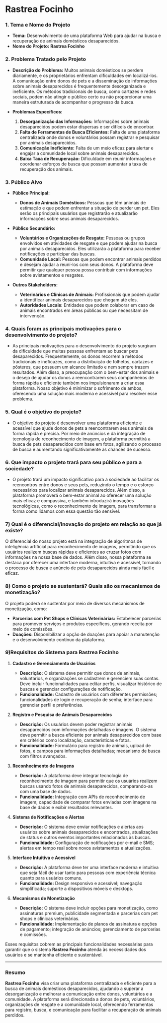 # Rastrea Focinho 

### 1. **Tema e Nome do Projeto**

- **Tema:** Desenvolvimento de uma plataforma Web para ajudar na busca e recuperação de animais domésticos desaparecidos.
- **Nome do Projeto:** **Rastrea Focinho**

### 2. **Problema Tratado pelo Projeto**

- **Descrição do Problema:** Muitos animais domésticos se perdem diariamente, e os proprietários enfrentam dificuldades em localizá-los. A comunicação entre donos de pets e a disseminação de informações sobre animais desaparecidos é frequentemente desorganizada e ineficiente. Os métodos tradicionais de busca, como cartazes e redes sociais, podem não atingir o público certo ou não proporcionar uma maneira estruturada de acompanhar o progresso da busca.

- **Problemas Específicos:**
  1. **Desorganização das Informações:** Informações sobre animais desaparecidos podem estar dispersas e ser difíceis de encontrar.
  2. **Falta de Ferramentas de Busca Eficientes:** Falta de uma plataforma centralizada onde donos e voluntários possam registrar e pesquisar por animais desaparecidos.
  3. **Comunicação Ineficiente:** Falta de um meio eficaz para alertar e engajar a comunidade local sobre animais desaparecidos.
  4. **Baixa Taxa de Recuperação:** Dificuldade em reunir informações e coordenar esforços de busca que possam aumentar a taxa de recuperação dos animais.

### 3. **Público Alvo**

- **Público Principal:**
  - **Donos de Animais Domésticos:** Pessoas que têm animais de estimação e que podem enfrentar a situação de perder um pet. Eles serão os principais usuários que registrarão e atualizarão informações sobre seus animais desaparecidos.

- **Público Secundário:**
  - **Voluntários e Organizações de Resgate:** Pessoas ou grupos envolvidos em atividades de resgate e que podem ajudar na busca por animais desaparecidos. Eles utilizarão a plataforma para receber notificações e participar das buscas.
  - **Comunidade Local:** Pessoas que podem encontrar animais perdidos e desejam ajudar a reuní-los com seus donos. A plataforma deve permitir que qualquer pessoa possa contribuir com informações sobre avistamentos e resgates.

- **Outros Stakeholders:**
  - **Veterinários e Clínicas de Animais:** Profissionais que podem ajudar a identificar animais desaparecidos que chegam até eles.
  - **Autoridades Locais:** Entidades que podem colaborar em caso de animais encontrados em áreas públicas ou que necessitam de intervenção.

### 4. **Quais foram as principais motivações para o desenvolvimento do projeto?**

  - As principais motivações para o desenvolvimento do projeto surgiram da dificuldade que muitas pessoas enfrentam ao buscar pets desaparecidos. Frequentemente, os donos recorrem a métodos tradicionais e ineficazes, como a distribuição de folhetos, cartazes e pôsteres, que possuem um alcance limitado e nem sempre trazem resultados. Além disso, a preocupação com o bem-estar dos animais e o desejo de ajudar os donos a reencontrarem seus companheiros de forma rápida e eficiente também nos impulsionaram a criar essa plataforma. Nosso objetivo é minimizar o sofrimento de ambos, oferecendo uma solução mais moderna e acessível para resolver esse problema.

### 5. **Qual é o objetivo do projeto?**

 - O objetivo do projeto é desenvolver uma plataforma eficiente e acessível que ajude donos de pets a reencontrarem seus animais de forma rápida e precisa. Por meio de anúncios e da integração de tecnologia de reconhecimento de imagem, a plataforma permitirá a busca de pets desaparecidos com base em fotos, agilizando o processo de busca e aumentando significativamente as chances de sucesso.

### 6. **Que impacto o projeto trará para seu público e para a sociedade?**

 - O projeto trará um impacto significativo para a sociedade ao facilitar os reencontros entre donos e seus pets, reduzindo o tempo e o esforço necessários para localizar animais desaparecidos. Além disso, a plataforma promoverá o bem-estar animal ao oferecer uma solução mais eficaz e compassiva, e também introduzirá inovações tecnológicas, como o reconhecimento de imagem, para transformar a forma como lidamos com essa questão tão sensível.

### 7) Qual é o diferencial/inovação do projeto em relação ao que já existe?

O diferencial do nosso projeto está na integração de algoritmos de inteligência artificial para reconhecimento de imagens, permitindo que os usuários realizem buscas rápidas e eficientes ao cruzar fotos com informações na nossa base de dados. Além disso, nossa plataforma se destaca por oferecer uma interface moderna, intuitiva e acessível, tornando o processo de busca e anúncio de pets desaparecidos ainda mais fácil e eficaz.

### 8) Como o projeto se sustentará? Quais são os mecanismos de monetização?

O projeto poderá se sustentar por meio de diversos mecanismos de monetização, como:

- **Parcerias com Pet Shops e Clínicas Veterinárias:** Estabelecer parcerias para promover serviços e produtos específicos, gerando receita por meio de comissões.
- **Doações:** Disponibilizar a opção de doações para apoiar a manutenção e o desenvolvimento contínuo da plataforma.

 ### 9)Requisitos do Sistema para Rastrea Focinho

1. **Cadastro e Gerenciamento de Usuários**
   - **Descrição:** O sistema deve permitir que donos de animais, voluntários, e organizações se cadastrem e gerenciem suas contas. Deve incluir funcionalidades para editar perfis, visualizar histórico de buscas e gerenciar configurações de notificação.
   - **Funcionalidade:** Cadastro de usuários com diferentes permissões; funcionalidades de login e recuperação de senha; interface para gerenciar perfil e preferências.

2. **Registro e Pesquisa de Animais Desaparecidos**
   - **Descrição:** Os usuários devem poder registrar animais desaparecidos com informações detalhadas e imagens. O sistema deve permitir a busca eficiente por animais desaparecidos com base em critérios como localização, características e fotos.
   - **Funcionalidade:** Formulário para registro de animais, upload de fotos, e campos para informações detalhadas; mecanismo de busca com filtros avançados.

3. **Reconhecimento de Imagens**
   - **Descrição:** A plataforma deve integrar tecnologia de reconhecimento de imagem para permitir que os usuários realizem buscas usando fotos de animais desaparecidos, comparando-as com uma base de dados.
   - **Funcionalidade:** Integração com APIs de reconhecimento de imagem; capacidade de comparar fotos enviadas com imagens na base de dados e exibir resultados relevantes.

4. **Sistema de Notificações e Alertas**
   - **Descrição:** O sistema deve enviar notificações e alertas aos usuários sobre animais desaparecidos e encontrados, atualizações de status e outros eventos importantes relacionados às buscas.
   - **Funcionalidade:** Configuração de notificações por e-mail e SMS; alertas em tempo real sobre novos avistamentos e atualizações.

5. **Interface Intuitiva e Acessível**
   - **Descrição:** A plataforma deve ter uma interface moderna e intuitiva que seja fácil de usar tanto para pessoas com experiência técnica quanto para usuários comuns.
   - **Funcionalidade:** Design responsivo e acessível; navegação simplificada; suporte a dispositivos móveis e desktops.

6. **Mecanismos de Monetização**
   - **Descrição:** O sistema deve incluir opções para monetização, como assinaturas premium, publicidade segmentada e parcerias com pet shops e clínicas veterinárias.
   - **Funcionalidade:** Implementação de planos de assinatura e opções de pagamento; integração de anúncios; gerenciamento de parcerias e comissões.

Esses requisitos cobrem as principais funcionalidades necessárias para garantir que o sistema **Rastrea Focinho** atenda às necessidades dos usuários e se mantenha eficiente e sustentável.  

--- 

### Resumo

**Rastrea Focinho** visa criar uma plataforma centralizada e eficiente para a busca de animais domésticos desaparecidos, ajudando a superar a desorganização e melhorar a comunicação entre donos, voluntários e a comunidade. A plataforma será direcionada a donos de pets, voluntários, organizações de resgate e a comunidade local, oferecendo ferramentas para registro, busca, e comunicação para facilitar a recuperação de animais perdidos.
